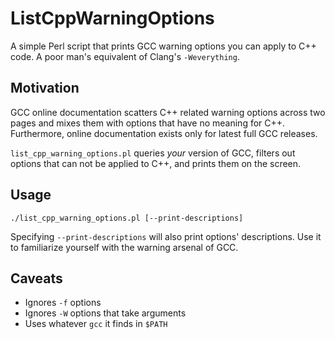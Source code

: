 # ListCppWarningOptions #

A simple Perl script that prints GCC warning options you can apply to C++ code. A poor man's equivalent of Clang's
`-Weverything`.

## Motivation ##

GCC online documentation scatters C++ related warning options across two pages and mixes them with options that have no meaning
for C++. Furthermore, online documentation exists only for latest full GCC releases.

`list_cpp_warning_options.pl` queries *your* version of GCC, filters out options that can not be applied to C++, and prints them
on the screen.

## Usage ##

```
./list_cpp_warning_options.pl [--print-descriptions]
```

Specifying `--print-descriptions` will also print options' descriptions. Use it to familiarize yourself with the warning arsenal
of GCC.

## Caveats ##

* Ignores `-f` options
* Ignores `-W` options that take arguments
* Uses whatever `gcc` it finds in `$PATH`

